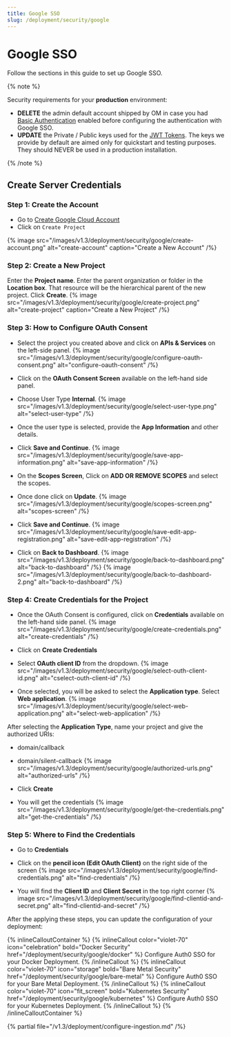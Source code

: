 ```yaml
---
title: Google SSO
slug: /deployment/security/google
---
```


# Google SSO

Follow the sections in this guide to set up Google SSO.

{% note %}

Security requirements for your **production** environment:
- **DELETE** the admin default account shipped by OM in case you had [Basic Authentication](/deployment/security/basic-auth)
  enabled before configuring the authentication with Google SSO.
- **UPDATE** the Private / Public keys used for the [JWT Tokens](/deployment/security/enable-jwt-tokens). The keys we provide
  by default are aimed only for quickstart and testing purposes. They should NEVER be used in a production installation.

{% /note %}

## Create Server Credentials

### Step 1: Create the Account
- Go to [Create Google Cloud Account](https://console.cloud.google.com/)
- Click on `Create Project`

{% image src="/images/v1.3/deployment/security/google/create-account.png" alt="create-account" caption="Create a New Account" /%}

### Step 2: Create a New Project
Enter the **Project name**.
Enter the parent organization or folder in the **Location box**. That resource will be the hierarchical parent of the new project.
Click **Create**.
{% image src="/images/v1.3/deployment/security/google/create-project.png" alt="create-project" caption="Create a New Project" /%}

### Step 3: How to Configure OAuth Consent
- Select the project you created above and click on **APIs & Services** on the left-side panel.
{% image src="/images/v1.3/deployment/security/google/configure-oauth-consent.png" alt="configure-oauth-consent" /%}

- Click on the **OAuth Consent Screen** available on the left-hand side panel.
- Choose User Type **Internal**.
{% image src="/images/v1.3/deployment/security/google/select-user-type.png" alt="select-user-type" /%}

- Once the user type is selected, provide the **App Information** and other details.
- Click **Save and Continue**.
{% image src="/images/v1.3/deployment/security/google/save-app-information.png" alt="save-app-information" /%}

- On the **Scopes Screen**, Click on **ADD OR REMOVE SCOPES** and select the scopes.
- Once done click on **Update**.
{% image src="/images/v1.3/deployment/security/google/scopes-screen.png" alt="scopes-screen" /%}

- Click **Save and Continue**.
{% image src="/images/v1.3/deployment/security/google/save-edit-app-registration.png" alt="save-edit-app-registration" /%}

- Click on **Back to Dashboard**.
{% image src="/images/v1.3/deployment/security/google/back-to-dashboard.png" alt="back-to-dashboard" /%}
{% image src="/images/v1.3/deployment/security/google/back-to-dashboard-2.png" alt="back-to-dashboard" /%}

### Step 4: Create Credentials for the Project
- Once the OAuth Consent is configured, click on **Credentials** available on the left-hand side panel.
{% image src="/images/v1.3/deployment/security/google/create-credentials.png" alt="create-credentials" /%}

- Click on **Create Credentials**
- Select **OAuth client ID** from the dropdown.
{% image src="/images/v1.3/deployment/security/google/select-outh-client-id.png" alt="cselect-outh-client-id" /%}

- Once selected, you will be asked to select the **Application type**. Select **Web application**.
{% image src="/images/v1.3/deployment/security/google/select-web-application.png" alt="select-web-application" /%}

After selecting the **Application Type**, name your project and give the authorized URIs:
  - domain/callback
  - domain/silent-callback
{% image src="/images/v1.3/deployment/security/google/authorized-urls.png" alt="authorized-urls" /%}

- Click **Create**
- You will get the credentials
{% image src="/images/v1.3/deployment/security/google/get-the-credentials.png" alt="get-the-credentials" /%}

### Step 5: Where to Find the Credentials
- Go to **Credentials**
- Click on the **pencil icon (Edit OAuth Client)** on the right side of the screen
{% image src="/images/v1.3/deployment/security/google/find-credentials.png" alt="find-credentials" /%}

- You will find the **Client ID** and **Client Secret** in the top right corner
{% image src="/images/v1.3/deployment/security/google/find-clientid-and-secret.png" alt="find-clientid-and-secret" /%}

After the applying these steps, you can update the configuration of your deployment:

{% inlineCalloutContainer %}
  {% inlineCallout
    color="violet-70"
    icon="celebration"
    bold="Docker Security"
    href="/deployment/security/google/docker" %}
    Configure Auth0 SSO for your Docker Deployment.
  {% /inlineCallout %}
  {% inlineCallout
    color="violet-70"
    icon="storage"
    bold="Bare Metal Security"
    href="/deployment/security/google/bare-metal" %}
    Configure Auth0 SSO for your Bare Metal Deployment.
  {% /inlineCallout %}
  {% inlineCallout
    color="violet-70"
    icon="fit_screen"
    bold="Kubernetes Security"
    href="/deployment/security/google/kubernetes" %}
    Configure Auth0 SSO for your Kubernetes Deployment.
  {% /inlineCallout %}
{% /inlineCalloutContainer %}

{% partial file="/v1.3/deployment/configure-ingestion.md" /%}
